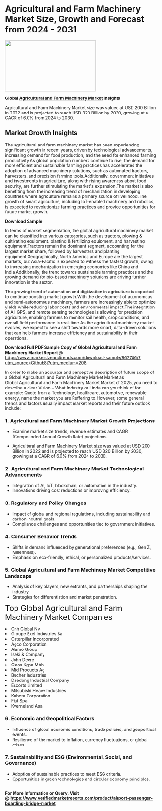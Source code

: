 <H1>Agricultural and Farm Machinery Market Size, Growth and Forecast from 2024 - 2031</H1><img class="aligncenter size-medium wp-image-584254" src="https://thirdeyenews.in/wp-content/uploads/2024/09/Global-Market-Research-300x168.jpeg" alt="" width="300" height="168" /><p><strong>Global&nbsp;<a href="https://www.marketsizeandtrends.com/download-sample/867786/?utm_source=Github8j?utm_medium=208">Agricultural and Farm Machinery Market</a> Insights</strong></p><p>Agricultural and Farm Machinery Market size was valued at USD 200 Billion in 2022 and is projected to reach USD 320 Billion by 2030, growing at a CAGR of 6.0% from 2024 to 2030.</p><p><h2>Market Growth Insights</h2> <p>The agricultural and farm machinery market has been experiencing significant growth in recent years, driven by technological advancements, increasing demand for food production, and the need for enhanced farming productivity.As global population numbers continue to rise, the demand for more efficient and sustainable farming practices has accelerated the adoption of advanced machinery solutions, such as automated tractors, harvesters, and precision farming tools.Additionally, government initiatives and investments in agriculture, along with rising awareness about food security, are further stimulating the market's expansion.The market is also benefiting from the increasing trend of mechanization in developing countries where agriculture remains a primary source of livelihood.The growth of smart agriculture, including IoT-enabled machinery and robotics, is expected to revolutionize farming practices and provide opportunities for future market growth.</p> <p><strong>Download Sample</strong></p> <p>In terms of market segmentation, the global agricultural machinery market can be classified into various categories, such as tractors, plowing & cultivating equipment, planting & fertilizing equipment, and harvesting equipment.Tractors remain the dominant segment, accounting for the largest market share, followed by harvesters and planting equipment.Geographically, North America and Europe are the largest markets, but Asia-Pacific is expected to witness the fastest growth, owing to increasing mechanization in emerging economies like China and India.Additionally, the trend towards sustainable farming practices and the growing demand for bio-based machinery solutions are driving further innovation in the sector.</p> <p>The growing trend of automation and digitization in agriculture is expected to continue boosting market growth.With the development of autonomous and semi-autonomous machinery, farmers are increasingly able to optimize yields while reducing labor costs and environmental impact.The integration of AI, GPS, and remote sensing technologies is allowing for precision agriculture, enabling farmers to monitor soil health, crop conditions, and overall field performance in real-time.As the agricultural machinery market evolves, we expect to see a shift towards more smart, data-driven solutions that can help farmers increase efficiency and sustainability in their operations.</p> <p><span class=""><strong>Download Full PDF Sample Copy of Global Agricultural and Farm Machinery Market Report</strong> @ <a href="https://www.marketsizeandtrends.com/download-sample/867786/?utm_source=Github8j?utm_medium=208" target="_blank">https://www.marketsizeandtrends.com/download-sample/867786/?utm_source=Github8j?utm_medium=208</a></span></p><p>In order to make an accurate and perceptive description of future scope of a Global&nbsp;Agricultural and Farm Machinery Market Market as Global&nbsp;Agricultural and Farm Machinery Market Market of 2025, you need to describe a clear Vision &ndash; What Industry or Linda can you think of for example: Quote from a Technology, healthcare, automotive, renewable energy, name the market you are Reffering to.However, some general trends and factors usually impact market reports and their future outlook include:</p><h3>1.&nbsp;<strong>Agricultural and Farm Machinery Market Growth Projections</strong></h3><ul><li>Examine market size trends, revenue estimates and CAGR (Compounded Annual Growth Rate) projections.</li><li><p>Agricultural and Farm Machinery Market size was valued at USD 200 Billion in 2022 and is projected to reach USD 320 Billion by 2030, growing at a CAGR of 6.0% from 2024 to 2030.</p></li></ul><h3>2.&nbsp;<strong>Agricultural and Farm Machinery Market Technological Advancements</strong></h3><ul><li>Integration of AI, IoT, blockchain, or automation in the industry.</li><li>Innovations driving cost reductions or improving efficiency.</li></ul><h3>3.&nbsp;<strong>Regulatory and Policy Changes</strong></h3><ul><li>Impact of global and regional regulations, including sustainability and carbon-neutral goals.</li><li>Compliance challenges and opportunities tied to government initiatives.</li></ul><h3>4.&nbsp;<strong>Consumer Behavior Trends</strong></h3><ul><li>Shifts in demand influenced by generational preferences (e.g., Gen Z, Millennials).</li><li>Emphasis on eco-friendly, ethical, or personalized products/services.</li></ul><h3>5.&nbsp;<strong>Global Agricultural and Farm Machinery Market Competitive Landscape</strong></h3><ul><li>Analysis of key players, new entrants, and partnerships shaping the industry.</li><li>Strategies for differentiation and market penetration.</li></ul><p data-pm-slice="1 1 []"><span style="color: inherit; font-family: inherit; font-size: 25px;">Top Global Agricultural and Farm Machinery Market Companies</span></p><div class="" data-test-id=""><p><li>Cnh Global Nv</li><li> Groupe Exel Industries Sa</li><li> Caterpillar Incorporated</li><li> Agco Corporation</li><li> Alamo Group</li><li> Iseki & Company</li><li> John Deere</li><li> Claas Kgaa Mbh</li><li> Mtd Products Ag</li><li> Bucher Industries</li><li> Daedong Industrial Company</li><li> Escorts Limited</li><li> Mitsubishi Heavy Industries</li><li> Kubota Corporation</li><li> Fiat Spa</li><li> Kverneland Asa</li></p></div><h3>6.&nbsp;<strong>Economic and Geopolitical Factors</strong></h3><ul><li>Influence of global economic conditions, trade policies, and geopolitical events.</li><li>Resilience of the market to inflation, currency fluctuations, or global crises.</li></ul><h3>7.&nbsp;<strong>Sustainability and ESG (Environmental, Social, and Governance)</strong></h3><ul><li>Adoption of sustainable practices to meet ESG criteria.</li><li>Opportunities in green technologies and circular economy principles.</li></ul><h2><strong style="font-size: 14px;">For More Information or Query, Visit @&nbsp;</strong><a style="background-color: #ffffff; font-size: 14px;" href="https://www.marketsizeandtrends.com/report/agricultural-and-farm-machinery-market/" target="_blank">https://www.verifiedmarketreports.com/product/airport-passenger-boarding-bridge-market</a></h2>